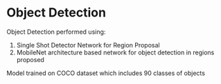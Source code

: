 # Object Detection
Object Detection performed using:
1. Single Shot Detector Network for Region Proposal
2. MobileNet architecture based network for object detection in regions proposed

Model trained on COCO dataset which includes 90 classes of objects
